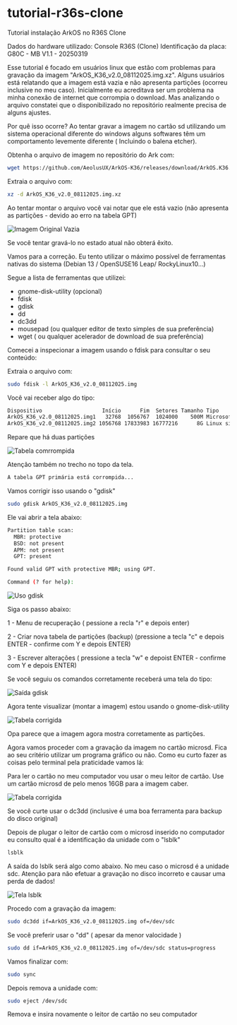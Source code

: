 # tutorial-r36s-clone
Tutorial instalação ArkOS no R36S Clone

Dados do hardware utilizado:
Console R36S (Clone)
Identificação da placa: G80C - MB V1.1 - 20250319

Esse tutorial é focado em usuários linux que estão com problemas para gravação da imagem "ArkOS_K36_v2.0_08112025.img.xz".
Alguns usuários está relatando que a imagem está vazia e não apresenta partições (ocorreu inclusive no meu caso).
Inicialmente eu acreditava ser um problema na minha conexão de internet que corrompia o download. Mas analizando
o arquivo constatei que o disponibilizado no repositório realmente precisa de alguns ajustes.

Por quê isso ocorre?
Ao tentar gravar a imagem no cartão sd utilizando um sistema operacional diferente do windows alguns softwares têm um
comportamento levemente diferente ( Incluindo o balena etcher).

Obtenha o arquivo de imagem no repositório do Ark com:
```bash
wget https://github.com/AeolusUX/ArkOS-K36/releases/download/ArkOS.K36.08112025/ArkOS_K36_v2.0_08112025.img.xz
```

Extraia o arquivo com:
```bash
xz -d ArkOS_K36_v2.0_08112025.img.xz
```

Ao tentar montar o arquivo você vai notar que ele está vazio (não apresenta as partições - devido ao erro na tabela GPT)

![Imagem Original Vazia](/imagens/02-visualização-arquivo-imagem-original.png) 

Se você tentar gravá-lo no estado atual não obterá êxito.

Vamos para a correção. Eu tento utilizar o máximo possível de ferramentas nativas do sistema (Debian 13 / OpenSUSE16 Leap/ RockyLinux10...)

Segue a lista de ferramentas que utilizei:
* gnome-disk-utility (opcional)
* fdisk
* gdisk
* dd
* dc3dd
* mousepad (ou qualquer editor de texto simples de sua preferência)
* wget ( ou qualquer acelerador de download de sua preferência)

Comecei a inspecionar a imagem usando o fdisk para consultar o seu conteúdo:

Extraia o arquivo com:
```bash
sudo fdisk -l ArkOS_K36_v2.0_08112025.img
```

Você vai receber algo do tipo:

```bash
Dispositivo                   Início      Fim  Setores Tamanho Tipo
ArkOS_K36_v2.0_08112025.img1   32768  1056767  1024000    500M Microsoft dados básico
ArkOS_K36_v2.0_08112025.img2 1056768 17833983 16777216      8G Linux sistema de arquivos
```

Repare que há duas partições 

![Tabela comrrompida](/imagens/03-inspeção-arquivo-imagem-original.png) 

Atenção também no trecho no topo da tela.

```bash
A tabela GPT primária está corrompida...
```

Vamos corrigir isso usando o "gdisk"

```bash
sudo gdisk ArkOS_K36_v2.0_08112025.img
```

Ele vai abrir a tela abaixo:

```bash
Partition table scan:
  MBR: protective
  BSD: not present
  APM: not present
  GPT: present

Found valid GPT with protective MBR; using GPT.

Command (? for help):
```

![Uso gdisk](/imagens/04-uso-gdisk.png) 


Siga os passo abaixo:

1 - Menu de recuperação ( pessione a recla "r" e depois enter)

2 - Criar nova tabela de partições (backup) (pressione a tecla "c" e depois ENTER - confirme com Y e depois ENTER)

3 - Escrever alterações ( pressione a tecla "w" e depoist ENTER - confirme com Y e depois ENTER)

Se você seguiu os comandos corretamente receberá uma tela do tipo:

![Saída gdisk](/imagens/05-confirmação-nova-tabela-partição.png) 

Agora tente visualizar (montar a imagem) estou usando o gnome-disk-utility

![Tabela corrigida](/imagens/06-imagem-após-ajuste.png) 

Opa parece que a imagem agora mostra corretamente as partições.

Agora vamos proceder com a gravação da imagem no cartão microsd. Fica ao seu critério utilizar um programa gráfico ou não.
Como eu curto fazer as coisas pelo terminal pela praticidade vamos lá:

Para ler o cartão no meu computador vou usar o meu leitor de cartão. Use um cartão microsd de pelo menos 16GB para a imagem caber.

![Tabela corrigida](/imagens/07-leitor-cartão-cartão.jpeg) 

Se você curte usar o dc3dd (inclusive é uma boa ferramenta para backup do disco original)

Depois de plugar o leitor de cartão com o microsd inserido no computador eu consulto qual é a identificação da unidade com o "lsblk"

```bash
lsblk
```

A saída do lsblk será algo como abaixo. No meu caso o microsd é a unidade sdc. Atenção para não efetuar a gravação no disco incorreto 
e causar uma perda de dados!

![Tela lsblk](/imagens/08-lista-unidades.png) 

Procedo com a gravação da imagem:

```bash
sudo dc3dd if=ArkOS_K36_v2.0_08112025.img of=/dev/sdc
```

Se você preferir usar o "dd" ( apesar da menor valocidade )

```bash
sudo dd if=ArkOS_K36_v2.0_08112025.img of=/dev/sdc status=progress
```

Vamos finalizar com:

```bash
sudo sync
```

Depois remova a unidade com:

```bash
sudo eject /dev/sdc
```

Remova e insira novamente o leitor de cartão no seu computador

